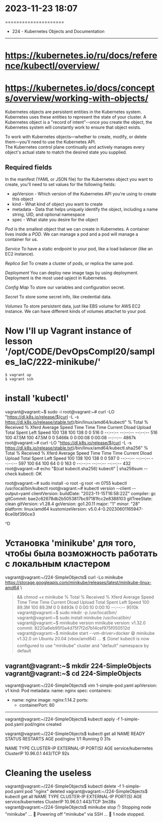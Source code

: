 # 2023-11-23	18:07
=====================

* 224 - Kubernetes Objects and Documentation
--------------------------------------------
# https://kubernetes.io/ru/docs/reference/kubectl/overview/
# https://kubernetes.io/docs/concepts/overview/working-with-objects/

Kubernetes objects are persistent entities in the Kubernetes system. Kubernetes uses these entities to represent the state of your cluster. 
A Kubernetes object is a "record of intent"--once you create the object, the Kubernetes system will constantly work to ensure that object exists. 

To work with Kubernetes objects—whether to create, modify, or delete them—you'll need to use the Kubernetes API. \
The Kubernetes control plane continually and actively manages every object's actual state to match the desired state you supplied.

Required fields
----------------
In the manifest (YAML or JSON file) for the Kubernetes object you want to create, you'll need to set values for the following fields:
- apiVersion - Which version of the Kubernetes API you're using to create this object
- kind - What kind of object you want to create
- metadata - Data that helps uniquely identify the object, including a name string, UID, and optional namespace
- spec - What state you desire for the object


*Pod* is the smallest object that we can create in Kubernetes. A container lives inside a *POD*. We can manage a pod and a pod will manage a container for us.

*Service* To have a static endpoint to your pod, like a load balancer (like an EC2 instance).

*Replica Set* To create a cluster of pods, or replica the same pod.

*Deployment* You can deploy new image tags by using deployment. Deployment is the most used upject in Kubernetes.

*Config Map* To store our variables and configuration secret.

*Secret* To store some secret info, like credential data.

*Volumes* To store persistent data, just like EBS volume for AWS EC2 instance.
We can have different kinds of volumes attachet to your pod.

# Now I'll up Vagrant instance of lesson '/opt/CODE/DevOpsCompl20/samples_IaC/222-minikube/'
    $ vagrant up
    $ vagrant ssh
# install 'kubectl'
vagrant@vagrant:~$ sudo -i
root@vagrant:~# curl -LO "https://dl.k8s.io/release/$(curl -L -s https://dl.k8s.io/release/stable.txt)/bin/linux/amd64/kubectl"
  % Total    % Received % Xferd  Average Speed   Time    Time     Time  Current
                                 Dload  Upload   Total   Spent    Left  Speed
100   138  100   138    0     0    516      0 --:--:-- --:--:-- --:--:--   516
100 47.5M  100 47.5M    0     0  5466k      0  0:00:08  0:00:08 --:--:-- 4867k
root@vagrant:~#    curl -LO "https://dl.k8s.io/release/$(curl -L -s https://dl.k8s.io/release/stable.txt)/bin/linux/amd64/kubectl.sha256"
  % Total    % Received % Xferd  Average Speed   Time    Time     Time  Current
                                 Dload  Upload   Total   Spent    Left  Speed
100   138  100   138    0     0    597      0 --:--:-- --:--:-- --:--:--   597
100    64  100    64    0     0    163      0 --:--:-- --:--:-- --:--:--   432
root@vagrant:~# echo "$(cat kubectl.sha256)  kubectl" | sha256sum --check
kubectl: OK

root@vagrant:~# sudo install -o root -g root -m 0755 kubectl /usr/local/bin/kubectl
root@vagrant:~# kubectl version --client --output=yaml
clientVersion:
  buildDate: "2023-11-15T16:58:22Z"
  compiler: gc
  gitCommit: bae2c62678db2b5053817bc97181fcc2e8388103
  gitTreeState: clean
  gitVersion: v1.28.4
  goVersion: go1.20.11
  major: "1"
  minor: "28"
  platform: linux/amd64
kustomizeVersion: v5.0.4-0.20230601165947-6ce0bf390ce3

^D

# Установка 'minikube' для того, чтобы была возможность работать с локальным кластером
vagrant@vagrant:~/224-SimpleObjects$ curl -Lo minikube https://storage.googleapis.com/minikube/releases/latest/minikube-linux-amd64 \
>   && chmod +x minikube
  % Total    % Received % Xferd  Average Speed   Time    Time     Time  Current
                                 Dload  Upload   Total   Spent    Left  Speed
100 89.3M  100 89.3M    0     0  8493k      0  0:00:10  0:00:10 --:--:-- 9510k
vagrant@vagrant:~$ sudo mkdir -p /usr/local/bin/
vagrant@vagrant:~$ sudo install minikube /usr/local/bin/
vagrant@vagrant:~$ minikube version
minikube version: v1.32.0
commit: 8220a6eb95f0a4d75f7f2d7b14cef975f050512d
vagrant@vagrant:~$ minikube start --vm-driver=docker
😄  minikube v1.32.0 on Ubuntu 20.04 (vbox/amd64)
...
🏄  Done! kubectl is now configured to use "minikube" cluster and "default" namespace by default


vagrant@vagrant:~$ mkdir 224-SimpleObjects
vagrant@vagrant:~$ cd 224-SimpleObjects
-------
vagrant@vagrant:~/224-SimpleObjects$ vim 1-simple-pod.yaml
apiVersion: v1
kind: Pod
metadata:
  name: nginx
spec:
  containers:
  - name: nginx
    image: nginx:1.14.2
    ports:
    - containerPort: 80

-------


vagrant@vagrant:~/224-SimpleObjects$ kubectl apply -f 1-simple-pod.yaml
pod/nginx created


vagrant@vagrant:~/224-SimpleObjects$ kubectl get all
NAME        READY   STATUS    RESTARTS   AGE
pod/nginx   1/1     Running   0          31s

NAME                 TYPE        CLUSTER-IP   EXTERNAL-IP   PORT(S)   AGE
service/kubernetes   ClusterIP   10.96.0.1    <none>        443/TCP   92s



# Cleaning the useless
vagrant@vagrant:~/224-SimpleObjects$ kubectl delete -f 1-simple-pod.yaml
pod "nginx" deleted
vagrant@vagrant:~/224-SimpleObjects$ kubectl get all
NAME                 TYPE        CLUSTER-IP   EXTERNAL-IP   PORT(S)   AGE
service/kubernetes   ClusterIP   10.96.0.1    <none>        443/TCP   3m38s
vagrant@vagrant:~/224-SimpleObjects$ minikube stop
✋  Stopping node "minikube"  ...
🛑  Powering off "minikube" via SSH ...
🛑  1 node stopped.
